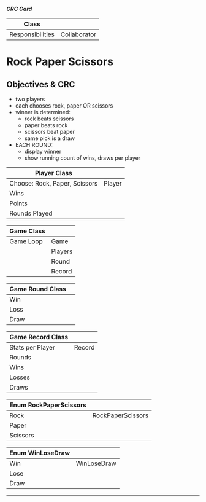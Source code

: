 ﻿***CRC Card***

| Class            |              |
|------------------|--------------|
| Responsibilities | Collaborator |

# Rock Paper Scissors

## Objectives & CRC

- two players
- each chooses rock, paper OR scissors
- winner is determined:
    - rock beats scissors
    - paper beats rock
    - scissors beat paper
    - same pick is a draw
- EACH ROUND:
    - display winner
    - show running count of wins, draws per player

| Player Class                  |        |
|-------------------------------|--------|
| Choose: Rock, Paper, Scissors | Player |
| Wins                          |        |
| Points                        |        |
| Rounds Played                 |        |

| Game Class |         |
|------------|---------|
| Game Loop  | Game    |
|            | Players |
|            | Round   |
|            | Record  |

| Game Round Class |     |
|------------------|-----|
| Win              |     |
| Loss             |     |
| Draw             |     |

| Game Record Class |        |
|-------------------|--------|
| Stats per Player  | Record |
| Rounds            |        |
| Wins              |        |
| Losses            |        |
| Draws             |        |


| Enum RockPaperScissors |                   |
|------------------------|-------------------|
| Rock                   | RockPaperScissors |
| Paper                  |                   |
| Scissors               |                   |

| Enum WinLoseDraw |             |
|------------------|-------------|
| Win              | WinLoseDraw |
| Lose             |             |
| Draw             |             |

---
